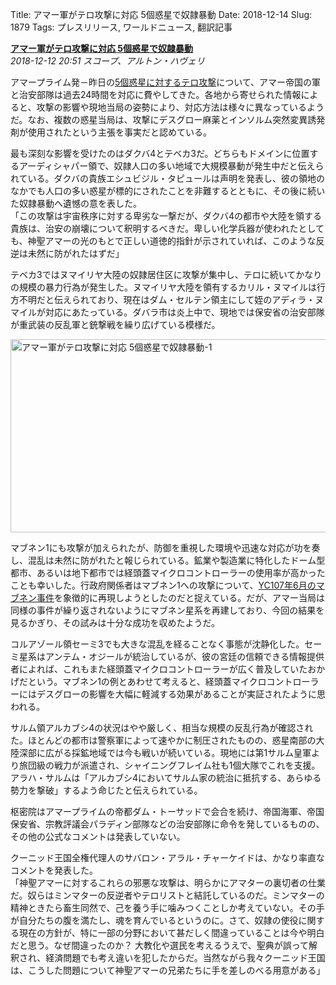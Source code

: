 Title: アマー軍がテロ攻撃に対応 5個惑星で奴隷暴動
Date: 2018-12-14
Slug: 1879
Tags: プレスリリース, ワールドニュース, 翻訳記事

<p class="lead"><strong><a href="https://community.eveonline.com/news/news-channels/world-news/amarr-forces-respond-to-terrorist-attacks-and-slave-revolts-on-five-worlds/">アマー軍がテロ攻撃に対応 5個惑星で奴隷暴動</a></strong><br/>
<em>2018-12-12 20:51 スコープ、アルトン・ハヴェリ</em></p>
<p>アマープライム発－昨日の<a href="https://community.eveonline.com/news/news-channels/world-news/multiple-terrorist-attacks-against-amarr-empire-as-privy-council-meets/">5個惑星に対するテロ攻撃</a>について、アマー帝国の軍と治安部隊は過去24時間を対応に費やしてきた。各地から寄せられた情報によると、攻撃の影響や現地当局の姿勢により、対応方法は様々に異なっているようだ。なお、複数の惑星当局は、攻撃にデスグロー麻薬とインソルム突然変異誘発剤が使用されたという主張を事実だと認めている。</p>
<p>最も深刻な影響を受けたのはダクバ4とテベカ3だ。どちらもドメインに位置するアーディシャパー領で、奴隷人口の多い地域で大規模暴動が発生中だと伝えられている。ダクバの貴族エシュビジル・タピュールは声明を発表し、彼の領地のなかでも人口の多い惑星が標的にされたことを非難するとともに、その後に続いた奴隷暴動へ遺憾の意を表した。<br/>
「この攻撃は宇宙秩序に対する卑劣な一撃だが、ダクバ4の都市や大陸を領する貴族は、治安の崩壊について釈明するべきだ。卑しい化学兵器が使われたとしても、神聖アマーの光のもとで正しい道徳的指針が示されていれば、このような反逆は未然に防がれたはずだ」</p>
<p>テベカ3ではヌマイリヤ大陸の奴隷居住区に攻撃が集中し、テロに続いてかなりの規模の暴力行為が発生した。ヌマイリヤ大陸を領有するカリル・ヌマイルは行方不明だと伝えられており、現在はダム・セルテン領主にして姪のアディラ・ヌマイルが対応にあたっている。ダバラ市は炎上中で、現地では保安省の治安部隊が重武装の反乱軍と銃撃戦を繰り広げている模様だ。</p>
<p style="margin-bottom: 1em;"><img alt="アマー軍がテロ攻撃に対応 5個惑星で奴隷暴動-1" class="alignnone" height="309" src="https://evekatsu.github.io/parrot-archives/images/1879-1.png" width="580"/></p>
<p>マブネン1にも攻撃が加えられたが、防御を重視した環境や迅速な対応が功を奏し、混乱は未然に防がれたと報じられている。鉱業や製造業に特化したドーム型都市、あるいは地下都市では経頭蓋マイクロコントローラーの使用率が高かったことも幸いした。行政府関係者はマブネン1への攻撃について、<a href="https://community.eveonline.com/news/news-channels/world-news/catastrophe-strikes-amarr-planet-blood-raiders-claim-responsibility/">YC107年6月のマブネン事件</a>を象徴的に再現しようとしたのだと捉えている。だが、アマー当局は同様の事件が繰り返されないようにマブネン星系を再建しており、今回の結果を見るかぎり、その試みは十分な成功を収めたようだ。</p>
<p>コルアゾール領セーミ3でも大きな混乱を経ることなく事態が沈静化した。セーミ星系はアンテム・オジールが統治しているが、彼の宮廷の信頼できる情報提供者によれば、これもまた経頭蓋マイクロコントローラーが広く普及していたおかげだという。マブネン1の例とあわせて考えると、経頭蓋マイクロコントローラーにはデスグローの影響を大幅に軽減する効果があることが実証されたように思われる。</p>
<p>サルム領アルカブシ4の状況はやや厳しく、相当な規模の反乱行為が確認された。ほとんどの都市は警察軍によって速やかに制圧されたものの、惑星南部の大陸深部に広がる採鉱地域では今も戦いが続いている。現地には第1サルム皇軍より旅団級の戦力が派遣され、シャイニングフレイム社も1個大隊でこれを支援。アラハ・サルムは「アルカブシ4においてサルム家の統治に抵抗する、あらゆる勢力を撃破」するよう命じたと伝えられている。</p>
<p>枢密院はアマープライムの帝都ダム・トーサッドで会合を続け、帝国海軍、帝国保安省、宗教評議会パラディン部隊などの治安部隊に命令を発しているものの、その他の公式なコメントは発表していない。</p>
<p>クーニッド王国全権代理人のサバロン・アラル・チャーケイドは、かなり率直なコメントを発表した。<br/>
「神聖アマーに対するこれらの邪悪な攻撃は、明らかにアマターの裏切者の仕業だ。奴らはミンマターの反逆者やテロリストと結託しているのだ。ミンマターの精神ときたら畜生同然で、己を養う手に噛みつくことしか考えていない。その手が自分たちの腹を満たし、魂を育んでいるというのに。さて、奴隷の使役に関する現在の方針が、特に一部の分野において甚だしく間違っていることは今や明白だと思う。なぜ間違ったのか？ 大教化や選民を考えるうえで、聖典が誤って解釈され、経済問題でも考え違いを犯したからだ。当然ながら我々クーニッド王国は、こうした問題について神聖アマーの兄弟たちに手を差しのべる用意がある」</p>


